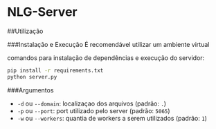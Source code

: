 # NLG-Server


##Utilização

###Instalação e Execução
É recomendável utilizar um ambiente virtual

comandos para instalação de dependências e execução do servidor:
```sh
pip install -r requirements.txt
python server.py
``` 

###Argumentos
 - `-d` ou `--domain`: localizaçao dos arquivos (padrão: `.`)
 - `-p` ou `--port`: port utilizado pelo server (padrão: `5065`)
 - `-w` ou `--workers`: quantia de workers a serem utilizados (padrão: `1`)